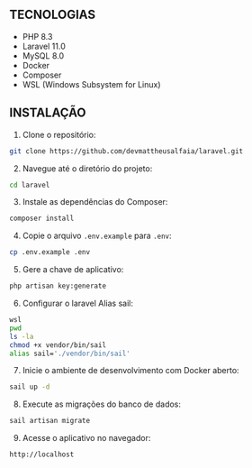 ## TECNOLOGIAS
- PHP 8.3
- Laravel 11.0
- MySQL 8.0
- Docker
- Composer
- WSL (Windows Subsystem for Linux)

## INSTALAÇÃO
1. Clone o repositório:
```bash
git clone https://github.com/devmattheusalfaia/laravel.git
```
2. Navegue até o diretório do projeto:
```bash
cd laravel
```
3. Instale as dependências do Composer:
```bash
composer install
```
4. Copie o arquivo `.env.example` para `.env`:
```bash
cp .env.example .env
```
5. Gere a chave de aplicativo:
```bash
php artisan key:generate
```
6. Configurar o laravel Alias sail:
```bash
wsl
pwd
ls -la
chmod +x vendor/bin/sail
alias sail='./vendor/bin/sail'
```
7. Inicie o ambiente de desenvolvimento com Docker aberto:
```bash
sail up -d
```
8. Execute as migrações do banco de dados:
```bash
sail artisan migrate
```
9. Acesse o aplicativo no navegador:
```bash
http://localhost
```